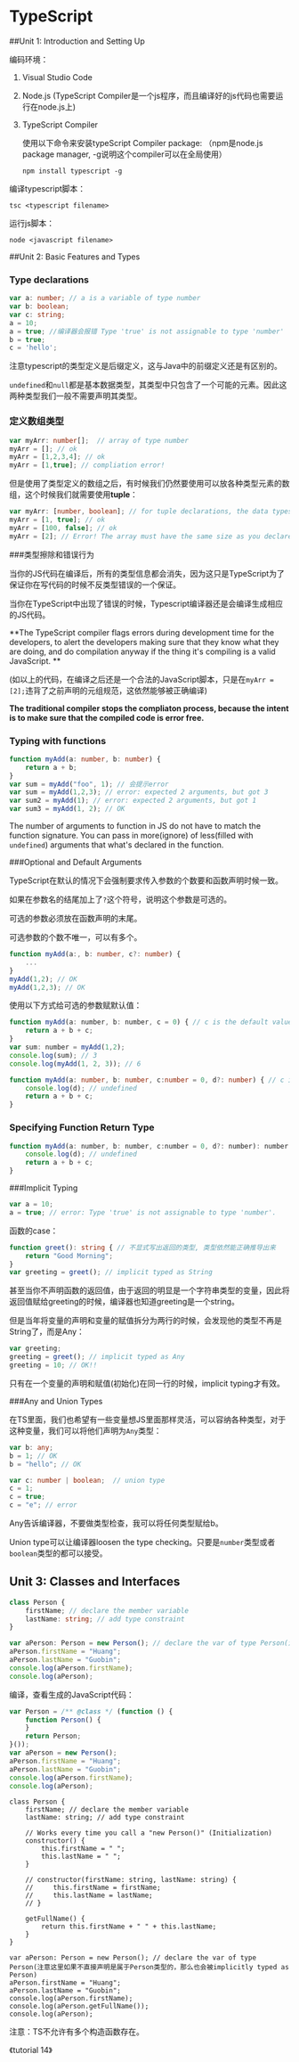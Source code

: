 # TypeScript

##Unit 1: Introduction and Setting Up

编码环境：

1. Visual Studio Code

2. Node.js (TypeScript Compiler是一个js程序，而且编译好的js代码也需要运行在node.js上)

3. TypeScript Compiler

   使用以下命令来安装typeScript Compiler package: （npm是node.js package manager, -g说明这个compiler可以在全局使用）

   ```
   npm install typescript -g
   ```

编译typescript脚本：

```shell
tsc <typescript filename>
```

运行js脚本：

```
node <javascript filename>
```

##Unit 2: Basic Features and Types

### Type declarations

```typescript
var a: number; // a is a variable of type number
var b: boolean;
var c: string;
a = 10;
a = true; //编译器会报错 Type 'true' is not assignable to type 'number'
b = true;
c = 'hello';
```

注意typescript的类型定义是后缀定义，这与Java中的前缀定义还是有区别的。

`undefined`和`null`都是基本数据类型，其类型中只包含了一个可能的元素。因此这两种类型我们一般不需要声明其类型。

### 定义数组类型

```typescript
var myArr: number[];  // array of type number
myArr = []; // ok
myArr = [1,2,3,4]; // ok
myArr = [1,true]; // compliation error!
```

但是使用了类型定义的数组之后，有时候我们仍然要使用可以放各种类型元素的数组，这个时候我们就需要使用**tuple**：

```typescript
var myArr: [number, boolean]; // for tuple declarations, the data types are specified like elements inside the  []
myArr = [1, true]; // ok
myArr = [100, false]; // ok
myArr = [2]; // Error! The array must have the same size as you declared!
```

###类型擦除和错误行为

当你的JS代码在编译后，所有的类型信息都会消失，因为这只是TypeScript为了保证你在写代码的时候不反类型错误的一个保证。

当你在TypeScript中出现了错误的时候，Typescript编译器还是会编译生成相应的JS代码。

**The TypeScript compiler flags errors during development time for the developers, to alert the developers making sure that they know what they are doing, and do compilation anyway if the thing it's compiling is a valid JavaScript. **

(如以上的代码，在编译之后还是一个合法的JavaScript脚本，只是在`myArr = [2];`违背了之前声明的元组规范，这依然能够被正确编译)

**The traditional compiler stops the compliaton process, because the intent is to make sure that the compiled code is error free.**

### Typing with functions

```ts
function myAdd(a: number, b: number) {
    return a + b;
}
var sum = myAdd("foo", 1); // 会提示error
var sum = myAdd(1,2,3); // error: expected 2 arguments, but got 3
var sum2 = myAdd(1); // error: expected 2 arguments, but got 1
var sum3 = myAdd(1, 2); // OK
```

The number of arguments to function in JS do not have to match the function signature. You can pass in more(ignore) of less(filled with `undefined`) arguments that what's declared in the function.

###Optional and Default Arguments

TypeScript在默认的情况下会强制要求传入参数的个数要和函数声明时候一致。

如果在参数名的结尾加上了`?`这个符号，说明这个参数是可选的。

可选的参数必须放在函数声明的末尾。

可选参数的个数不唯一，可以有多个。

``` ts
function myAdd(a:, b: number, c?: number) {
    ...
}
myAdd(1,2); // OK
myAdd(1,2,3); // OK
```

使用以下方式给可选的参数赋默认值：

```js
function myAdd(a: number, b: number, c = 0) { // c is the default value
    return a + b + c;
}
var sum: number = myAdd(1,2);
console.log(sum); // 3
console.log(myAdd(1, 2, 3)); // 6
```

```ts
function myAdd(a: number, b: number, c:number = 0, d?: number) { // c is the default value
    console.log(d); // undefined
    return a + b + c;
}
```

### Specifying Function Return Type

```js
function myAdd(a: number, b: number, c:number = 0, d?: number): number { // c is the default value
    console.log(d); // undefined
    return a + b + c;
}
```

###Implicit Typing

```ts
var a = 10;
a = true; // error: Type 'true' is not assignable to type 'number'.
```

函数的case：

```ts
function greet(): string { // 不显式写出返回的类型, 类型依然能正确推导出来
    return "Good Morning";
}
var greeting = greet(); // implicit typed as String
```

甚至当你不声明函数的返回值，由于返回的明显是一个字符串类型的变量，因此将返回值赋给greeting的时候，编译器也知道greeting是一个string。

但是当年将变量的声明和变量的赋值拆分为两行的时候，会发现他的类型不再是String了，而是Any：

```ts
var greeting;
greeting = greet(); // implicit typed as Any
greeting = 10; // OK!!
```

只有在一个变量的声明和赋值(初始化)在同一行的时候，implicit typing才有效。

###Any and Union Types

在TS里面，我们也希望有一些变量想JS里面那样灵活，可以容纳各种类型，对于这种变量，我们可以将他们声明为`Any`类型：

```ts
var b: any;
b = 1; // OK
b = "hello"; // OK

var c: number | boolean;  // union type
c = 1;
c = true;
c = "e"; // error
```

Any告诉编译器，不要做类型检查，我可以将任何类型赋给b。

Union type可以让编译器loosen the type checking。只要是`number`类型或者`boolean`类型的都可以接受。

## Unit 3: Classes and Interfaces



```ts
class Person {
    firstName; // declare the member variable
    lastName: string; // add type constraint
}

var aPerson: Person = new Person(); // declare the var of type Person(注意这里如果不直接声明是属于Person类型的，那么也会被implicitly typed as Person)
aPerson.firstName = "Huang";
aPerson.lastName = "Guobin";
console.log(aPerson.firstName);
console.log(aPerson);
```

编译，查看生成的JavaScript代码：

``` ts
var Person = /** @class */ (function () {
    function Person() {
    }
    return Person;
}());
var aPerson = new Person(); 
aPerson.firstName = "Huang";
aPerson.lastName = "Guobin";
console.log(aPerson.firstName);
console.log(aPerson);
```



```
class Person {
    firstName; // declare the member variable
    lastName: string; // add type constraint

    // Works every time you call a "new Person()" (Initialization)
    constructor() {
        this.firstName = " ";
        this.lastName = " ";
    }

    // constructor(firstName: string, lastName: string) {
    //     this.firstName = firstName;
    //     this.lastName = lastName;
    // }

    getFullName() {
        return this.firstName + " " + this.lastName; 
    }
}

var aPerson: Person = new Person(); // declare the var of type Person(注意这里如果不直接声明是属于Person类型的，那么也会被implicitly typed as Person)
aPerson.firstName = "Huang";
aPerson.lastName = "Guobin";
console.log(aPerson.firstName);
console.log(aPerson.getFullName());
console.log(aPerson);
```

注意：TS不允许有多个构造函数存在。



《tutorial 14》